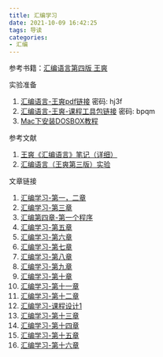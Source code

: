 ```yaml
---
title: 汇编学习
date: 2021-10-09 16:42:25
tags: 导读
categories:
- 汇编
---
```


参考书籍：[汇编语言第四版 王爽](https://item.jd.com/12841436.html)

 实验准备
1. [汇编语言-王爽pdf链接](https://pan.baidu.com/s/1LYNHhW_QrmAW01nxRTNOfQ) 密码: hj3f
2. [汇编语言-王爽-课程工具包链接](https://pan.baidu.com/s/1tV_7eXnlQMfAxMYil02Qtw)  密码: bpqm
3. [Mac下安装DOSBOX教程](https://www.jianshu.com/p/d762644e076b)


参考文献
1. [王爽《汇编语言》笔记（详细）](https://blog.csdn.net/qq_39654127/article/details/88698911)
2. [汇编语言（王爽第三版）实验](https://www.cnblogs.com/Base-Of-Practice/articles/6883940.html)

文章链接

1. [汇编学习-第一，二章](https://isam2016.cn/2021/09/01/assembly/%E6%B1%87%E7%BC%96%E5%AD%A6%E4%B9%A0-%E7%AC%AC%E4%B8%80%EF%BC%8C%E4%BA%8C%E7%AB%A0/)
2. [汇编学习-第三章](https://isam2016.cn/2021/09/03/assembly/%E6%B1%87%E7%BC%96%E5%AD%A6%E4%B9%A0-%E7%AC%AC%E4%B8%89%E7%AB%A0/)
3. [汇编第四章-第一个程序](https://isam2016.cn/2021/09/03/assembly/%E6%B1%87%E7%BC%96%E5%AD%A6%E4%B9%A0-%E7%AC%AC%E5%9B%9B%E7%AB%A0/)
4. [汇编学习-第五章](https://isam2016.cn/2021/09/04/assembly/%E6%B1%87%E7%BC%96%E5%AD%A6%E4%B9%A0-%E7%AC%AC%E4%BA%94%E7%AB%A0/)
5. [汇编学习-第六章](https://isam2016.cn/2021/09/06/assembly/%E6%B1%87%E7%BC%96%E5%AD%A6%E4%B9%A0-%E7%AC%AC%E5%85%AD%E7%AB%A0/)
6. [汇编学习-第七章](https://isam2016.cn/2021/09/08/assembly/%E6%B1%87%E7%BC%96%E5%AD%A6%E4%B9%A0-%E7%AC%AC%E4%B8%83%E7%AB%A0/)
7. [汇编学习-第八章](https://isam2016.cn/2021/09/08/assembly/%E6%B1%87%E7%BC%96%E5%AD%A6%E4%B9%A0-%E7%AC%AC%E5%85%AB%E7%AB%A0/)
8. [汇编学习-第九章](https://isam2016.cn/2021/09/13/assembly/%E6%B1%87%E7%BC%96%E5%AD%A6%E4%B9%A0-%E7%AC%AC%E4%B9%9D%E7%AB%A0/)
9. [汇编学习-第十章](https://isam2016.cn/2021/09/17/assembly/%E6%B1%87%E7%BC%96%E5%AD%A6%E4%B9%A0-%E7%AC%AC%E5%8D%81%E7%AB%A0/)
10. [汇编学习-第十一章](https://isam2016.cn/2021/09/23/assembly/%E6%B1%87%E7%BC%96%E5%AD%A6%E4%B9%A0-%E7%AC%AC%E5%8D%81%E4%B8%80%E7%AB%A0/)
11. [汇编学习-第十二章](https://isam2016.cn/2021/09/23/assembly/%E6%B1%87%E7%BC%96%E5%AD%A6%E4%B9%A0-%E7%AC%AC%E5%8D%81%E4%BA%8C%E7%AB%A0/)
12. [汇编学习-课程设计1](https://isam2016.cn/2021/09/25/assembly/%E6%B1%87%E7%BC%96%E5%AD%A6%E4%B9%A0-%E8%AF%BE%E7%A8%8B%E8%AE%BE%E8%AE%A11/)
13. [汇编学习-第十三章](https://isam2016.cn/2021/09/29/assembly/%E6%B1%87%E7%BC%96%E5%AD%A6%E4%B9%A0-%E7%AC%AC%E5%8D%81%E4%B8%89%E7%AB%A0/)
14. [汇编学习-第十四章](https://isam2016.cn/2021/09/29/assembly/%E6%B1%87%E7%BC%96%E5%AD%A6%E4%B9%A0-%E7%AC%AC%E5%8D%81%E5%9B%9B%E7%AB%A0/)
15. [汇编学习-第十五章](https://isam2016.cn/2021/09/30/assembly/%E6%B1%87%E7%BC%96%E5%AD%A6%E4%B9%A0-%E7%AC%AC%E5%8D%81%E4%BA%94%E7%AB%A0/)
16. [汇编学习-第十六章](https://isam2016.cn/2021/10/09/assembly/%E6%B1%87%E7%BC%96%E5%AD%A6%E4%B9%A0-%E7%AC%AC%E5%8D%81%E5%85%AD%E7%AB%A0/)